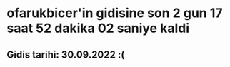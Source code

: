 # ofarukbicer'in gidisine son 2 gun 17 saat 52 dakika 02 saniye kaldi

## Gidis tarihi: 30.09.2022 :(